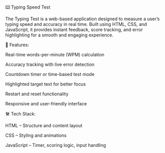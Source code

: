 ⌨️ Typing Speed Test

The Typing Test is a web-based application designed to measure a user’s typing speed and accuracy in real time. Built using HTML, CSS, and JavaScript, it provides instant feedback, score tracking, and error highlighting for a smooth and engaging experience.

🚀 Features:

Real-time words-per-minute (WPM) calculation

Accuracy tracking with live error detection

Countdown timer or time-based test mode

Highlighted target text for better focus

Restart and reset functionality

Responsive and user-friendly interface

🛠️ Tech Stack:

HTML – Structure and content layout

CSS – Styling and animations

JavaScript – Timer, scoring logic, input handling

